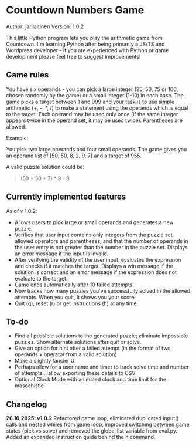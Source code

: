 # Countdown Numbers Game

Author: jarilaitinen
Version: 1.0.2

This little Python program lets you play the arithmetic game from Countdown. I'm learning Python after being primarily a JS/TS and Wordpress developer - if you are experienced with Python or game development please feel free to suggest improvements! 

## Game rules

You have six operands - you can pick a large integer (25, 50, 75 or 100, chosen randomly by the game) or a small integer (1-10) in each case. The game picks a target between 1 and 999 and your task is to use simple arithmetic (+, -, *, /) to make a statement using the operands which is equal to the target. Each operand may be used only once (if the same integer appears twice in the operand set, it may be used twice). Parentheses are allowed. 

Example: 

You pick two large operands and four small operands. The game gives you an operand list of [50, 50, 8, 2, 9, 7] and a target of 955. 

A valid puzzle solution could be: 

> (50 + 50 + 7) * 9 - 8

## Currently implemented features

As of v 1.0.2:
- Allows users to pick large or small operands and generates a new puzzle.
- Verifies that user input contains only integers from the puzzle set, allowed operators and parentheses, and that the number of operands in the user entry is not greater than the number in the puzzle set. Displays an error message if the input is invalid.
- After verifying the validity of the user input, evaluates the expression and checks if it matches the target. Displays a win message if the solution is correct and an error message if the expression does not evaluate to the target.
- Game ends automatically after 10 failed attempts!
- Now tracks how many puzzles you've successfully solved in the allowed attempts. When you quit, it shows you your score!
- Quit (q), reset (r) or get instructions (h) at any time.


## To-do

- Find all possible solutions to the generated puzzle; eliminate impossible puzzles. Show alternate solutions after quit or solve.
- Give an option for hint after a failed attempt (in the format of two operands + operator from a valid solution)
- Make a slightly fancier UI 
- Perhaps allow for a user name and timer to track solve time and number of attempts... allow exporting these details to CSV
- Optional Clock Mode with animated clock and time limit for the masochistic

## Changelog

__26.10.2025: v1.0.2__ Refactored game loop, eliminated duplicated input() calls and nested whiles from game loop, improved switching between game states (pick vs solve) and removed the global list variable from eval.py. Added an expanded instruction guide behind the h command.